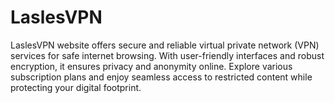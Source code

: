 # LaslesVPN
 LaslesVPN website offers secure and reliable virtual private network (VPN) services for safe internet browsing. With user-friendly interfaces and robust encryption, it ensures privacy and anonymity online. Explore various subscription plans and enjoy seamless access to restricted content while protecting your digital footprint.
